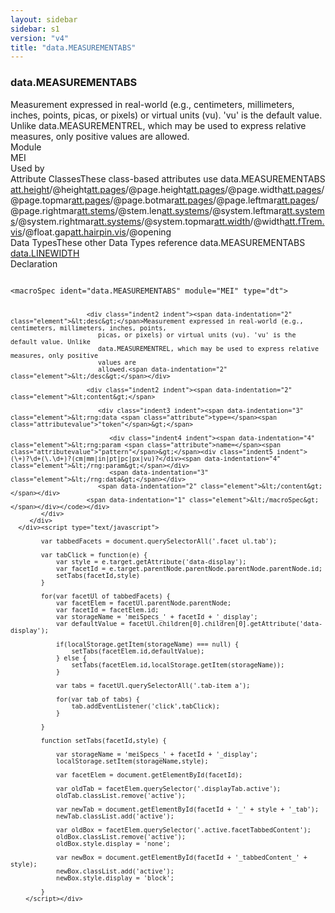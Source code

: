 ```yaml
---
layout: sidebar
sidebar: s1
version: "v4"
title: "data.MEASUREMENTABS"
---
```

<div class="specPage">
   <div class="datatypeSpec">
      <h3 id="data.MEASUREMENTABS">data.MEASUREMENTABS</h3>
      <div class="specs">
         <div class="desc">Measurement expressed in real-world (e.g., centimeters, millimeters, inches, points,
            picas, or pixels) or virtual units (vu). 'vu' is the default value. Unlike
            data.MEASUREMENTREL, which may be used to express relative measures, only positive
            values are
            allowed.
         </div>
         <div class="facet module">
            <div class="label">Module</div>
            <div class="statement text">MEI</div>
         </div>
         <div class="facet usedBy" id="usedBy">
            <div class="label">Used by</div>
            <div class="statement list">
               <div class="classBox dtBox" title="Attribute Classes">
                  <div class="classHeading"><label class="classLabel">Attribute Classes</label><span class="classDesc">These class-based attributes use data.MEASUREMENTABS</span></div>
                  <div class="classContent"><span class="ident attclass" data-ident="att.height" data-module="MEI.shared"><a class="classLink" title="Attributes that describe vertical size." href="{{ site.baseurl }}/{{ page.version }}/attribute-classes/att.height.html">att.height</a>/<span title="Measurement of the vertical dimension of an entity.">@height</span></span><span class="ident attclass" data-ident="att.pages" data-module="MEI.shared"><a class="classLink" title="Attributes that record page-level layout information." href="{{ site.baseurl }}/{{ page.version }}/attribute-classes/att.pages.html">att.pages</a>/<span title="Specifies the height of the page; may be expressed in real-world units or staff steps.">@page.height</span></span><span class="ident attclass" data-ident="att.pages" data-module="MEI.shared"><a class="classLink" title="Attributes that record page-level layout information." href="{{ site.baseurl }}/{{ page.version }}/attribute-classes/att.pages.html">att.pages</a>/<span title="Describes the width of the page; may be expressed in real-world units or staff steps.">@page.width</span></span><span class="ident attclass" data-ident="att.pages" data-module="MEI.shared"><a class="classLink" title="Attributes that record page-level layout information." href="{{ site.baseurl }}/{{ page.version }}/attribute-classes/att.pages.html">att.pages</a>/<span title="Indicates the amount of whitespace at the top of a page.">@page.topmar</span></span><span class="ident attclass" data-ident="att.pages" data-module="MEI.shared"><a class="classLink" title="Attributes that record page-level layout information." href="{{ site.baseurl }}/{{ page.version }}/attribute-classes/att.pages.html">att.pages</a>/<span title="Indicates the amount of whitespace at the bottom of a page.">@page.botmar</span></span><span class="ident attclass" data-ident="att.pages" data-module="MEI.shared"><a class="classLink" title="Attributes that record page-level layout information." href="{{ site.baseurl }}/{{ page.version }}/attribute-classes/att.pages.html">att.pages</a>/<span title="Indicates the amount of whitespace at the left side of a page.">@page.leftmar</span></span><span class="ident attclass" data-ident="att.pages" data-module="MEI.shared"><a class="classLink" title="Attributes that record page-level layout information." href="{{ site.baseurl }}/{{ page.version }}/attribute-classes/att.pages.html">att.pages</a>/<span title="Indicates the amount of whitespace at the right side of a page.">@page.rightmar</span></span><span class="ident attclass" data-ident="att.stems" data-module="MEI.shared"><a class="classLink" title="Attributes that describe the properties of stemmed features; that is, chords and notes." href="{{ site.baseurl }}/{{ page.version }}/attribute-classes/att.stems.html">att.stems</a>/<span title="Encodes the stem length.">@stem.len</span></span><span class="ident attclass" data-ident="att.systems" data-module="MEI.shared"><a class="classLink" title="Attributes that capture system layout information." href="{{ site.baseurl }}/{{ page.version }}/attribute-classes/att.systems.html">att.systems</a>/<span title="Describes the amount of whitespace at the left system margin relative to page.leftmar.">@system.leftmar</span></span><span class="ident attclass" data-ident="att.systems" data-module="MEI.shared"><a class="classLink" title="Attributes that capture system layout information." href="{{ site.baseurl }}/{{ page.version }}/attribute-classes/att.systems.html">att.systems</a>/<span title="Describes the amount of whitespace at the right system margin relative to page.rightmar.">@system.rightmar</span></span><span class="ident attclass" data-ident="att.systems" data-module="MEI.shared"><a class="classLink" title="Attributes that capture system layout information." href="{{ site.baseurl }}/{{ page.version }}/attribute-classes/att.systems.html">att.systems</a>/<span title="Describes the distance from page's top edge to the first system; used for first page only.">@system.topmar</span></span><span class="ident attclass" data-ident="att.width" data-module="MEI.shared"><a class="classLink" title="Attributes that describe horizontal size." href="{{ site.baseurl }}/{{ page.version }}/attribute-classes/att.width.html">att.width</a>/<span title="Measurement of the horizontal dimension of an entity.">@width</span></span><span class="ident attclass" data-ident="att.fTrem.vis" data-module="MEI.visual"><a class="classLink" title="Visual domain attributes." href="{{ site.baseurl }}/{{ page.version }}/attribute-classes/att.ftrem.vis.html">att.fTrem.vis</a>/<span title="Records the amount of separation between floating beams and stems.">@float.gap</span></span><span class="ident attclass" data-ident="att.hairpin.vis" data-module="MEI.visual"><a class="classLink" title="Visual domain attributes. The startho and startvo attributes record the horizontal and vertical offsets of the left end, endho and endvo record the horizontal and vertical offsets of the right end, and the opening attribute records the width of the opening in staff inter-line units. The x and y attributes give the absolute coordinates of the left end point, and x2 and y2 the right end point, of an imaginary line that defines the length of the hairpin and horizontally bifurcates it. The so-called &#34;pitch&#34; of hairpin may be controlled by use of the startho, endho, startvo, and endvo attributes, while the placement of the entire rendered mark may be controlled by use of the ho and vo attributes." href="{{ site.baseurl }}/{{ page.version }}/attribute-classes/att.hairpin.vis.html">att.hairpin.vis</a>/<span title="Specifies the distance between the lines at the open end of a hairpin dynamic mark.">@opening</span></span></div>
               </div>
               <div class="classBox dtBox" title="Data Types">
                  <div class="classHeading"><label class="classLabel">Data Types</label><span class="classDesc">These other Data Types reference data.MEASUREMENTABS</span></div>
                  <div class="classContent"><span class="ident datatype" data-ident="data.LINEWIDTH" data-module="MEI" title="Datatype of line width measurements."><a class="classLink" href="{{ site.baseurl }}/{{ page.version }}/data-types/data.linewidth.html">data.LINEWIDTH</a></span></div>
               </div>
            </div>
         </div>
         <div class="facet declaration">
            <div class="label">Declaration</div>
            <div class="statement declaration">
               <div class="code" xml:space="preserve" data-lang="ODD"><code>
                     <div class="indent1 indent"><span data-indentation="1" class="element">&lt;macroSpec <span class="attribute">ident=</span><span class="attributevalue">"data.MEASUREMENTABS"</span> <span class="attribute">module=</span><span class="attributevalue">"MEI"</span> <span class="attribute">type=</span><span class="attributevalue">"dt"</span>&gt;</span>
                        
                        <div class="indent2 indent"><span data-indentation="2" class="element">&lt;desc&gt;</span>Measurement expressed in real-world (e.g., centimeters, millimeters, inches, points,
                           picas, or pixels) or virtual units (vu). 'vu' is the default value. Unlike
                           data.MEASUREMENTREL, which may be used to express relative measures, only positive
                           values are
                           allowed.<span data-indentation="2" class="element">&lt;/desc&gt;</span></div>
                        
                        <div class="indent2 indent"><span data-indentation="2" class="element">&lt;content&gt;</span>
                           
                           <div class="indent3 indent"><span data-indentation="3" class="element">&lt;rng:data <span class="attribute">type=</span><span class="attributevalue">"token"</span>&gt;</span>
                              
                              <div class="indent4 indent"><span data-indentation="4" class="element">&lt;rng:param <span class="attribute">name=</span><span class="attributevalue">"pattern"</span>&gt;</span><div class="indent5 indent">(\+)?\d+(\.\d+)?(cm|mm|in|pt|pc|px|vu)?</div><span data-indentation="4" class="element">&lt;/rng:param&gt;</span></div>
                              <span data-indentation="3" class="element">&lt;/rng:data&gt;</span></div>
                           <span data-indentation="2" class="element">&lt;/content&gt;</span></div>
                        <span data-indentation="1" class="element">&lt;/macroSpec&gt;</span></div></code></div>
            </div>
         </div>
      </div><script type="text/javascript">
            
            var tabbedFacets = document.querySelectorAll('.facet ul.tab');
            
            var tabClick = function(e) {
                var style = e.target.getAttribute('data-display');
                var facetId = e.target.parentNode.parentNode.parentNode.parentNode.id;
                setTabs(facetId,style)
            }
            
            for(var facetUl of tabbedFacets) {
                var facetElem = facetUl.parentNode.parentNode;
                var facetId = facetElem.id;
                var storageName = 'meiSpecs_' + facetId + '_display';
                var defaultValue = facetUl.children[0].children[0].getAttribute('data-display');
                
                if(localStorage.getItem(storageName) === null) {
                    setTabs(facetElem.id,defaultValue);
                } else {
                    setTabs(facetElem.id,localStorage.getItem(storageName));
                }
                
                var tabs = facetUl.querySelectorAll('.tab-item a');
                
                for(var tab of tabs) {
                    tab.addEventListener('click',tabClick);
                }
                
            }
            
            function setTabs(facetId,style) {
                
                var storageName = 'meiSpecs_' + facetId + '_display';
                localStorage.setItem(storageName,style);
                
                var facetElem = document.getElementById(facetId);
                
                var oldTab = facetElem.querySelector('.displayTab.active');
                oldTab.classList.remove('active');
                
                var newTab = document.getElementById(facetId + '_' + style + '_tab');
                newTab.classList.add('active');
                
                var oldBox = facetElem.querySelector('.active.facetTabbedContent');
                oldBox.classList.remove('active');
                oldBox.style.display = 'none';
                
                var newBox = document.getElementById(facetId + '_tabbedContent_' + style);
                newBox.classList.add('active');
                newBox.style.display = 'block';
                
            }
        </script></div>
</div>